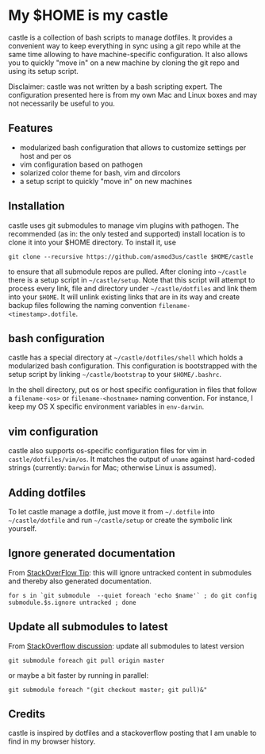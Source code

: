 # My $HOME is my castle

castle is a collection of bash scripts to manage dotfiles. It provides a
convenient way to keep everything in sync using a git repo while at the
same time allowing to have machine-specific configuration. It also allows
you to quickly "move in" on a new machine by cloning the git repo and using
its setup script.

Disclaimer: castle was not written by a bash scripting expert. The
configuration presented here is from my own Mac and Linux boxes and
may not necessarily be useful to you.

## Features

- modularized bash configuration that allows to customize settings per host and per os
- vim configuration based on pathogen
- solarized color theme for bash, vim and dircolors
- a setup script to quickly "move in" on new machines

## Installation

castle uses git submodules to manage vim plugins with pathogen. The
recommended (as in: the only tested and supported) install location is to clone
it into your $HOME directory. To install it, use

	git clone --recursive https://github.com/asmod3us/castle $HOME/castle

to ensure that all submodule repos are pulled. After cloning into
`~/castle` there is a setup script in `~/castle/setup`. Note that this
script will attempt to process every link, file and directory under
`~/castle/dotfiles` and link them into your `$HOME`. It will unlink existing links
that are in its way and create backup files following the naming convention
`filename-<timestamp>.dotfile`.

## bash configuration
castle has a special directory at `~/castle/dotfiles/shell` which holds a
modularized bash configuration. This configuration is bootstrapped with the
setup script by linking `~/castle/bootstrap` to your `$HOME/.bashrc`.

In the shell directory, put os or host specific configuration in files that
follow a `filename-<os>` or `filename-<hostname>` naming convention. For
instance, I keep my OS X specific environment variables in `env-darwin`.

## vim configuration
castle also supports os-specific configuration files for vim in
`castle/dotfiles/vim/os`. It matches the output of `uname` against
hard-coded strings (currently: `Darwin` for Mac; otherwise Linux is assumed).

## Adding dotfiles
To let castle manage a dotfile, just move it from `~/.dotfile` into
`~/castle/dotfile` and run `~/castle/setup` or create the symbolic link
yourself.

## Ignore generated documentation
From [StackOverFlow
Tip](http://stackoverflow.com/questions/4343544/generating-tags-to-different-location-by-pathogen/4346300#4346300): this will ignore untracked content in submodules and thereby also generated documentation.

	for s in `git submodule  --quiet foreach 'echo $name'` ; do git config submodule.$s.ignore untracked ; done

## Update all submodules to latest
From [StackOverflow discussion](http://stackoverflow.com/questions/1030169/git-easy-way-pull-latest-of-all-submodules): update all submodules to latest version

	git submodule foreach git pull origin master

or maybe a bit faster by running in parallel:

	git submodule foreach "(git checkout master; git pull)&"

## Credits
castle is inspired by dotfiles and a stackoverflow posting that I am unable
to find in my browser history.
